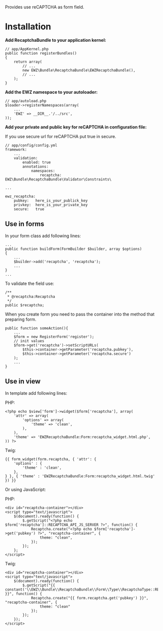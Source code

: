 Provides use reCAPTCHA as form field.

Installation
============

**Add RecaptchaBundle to your application kernel:**

    // app/AppKernel.php
    public function registerBundles()
    {
        return array(
            // ...
            new EWZ\Bundle\RecaptchaBundle\EWZRecaptchaBundle(),
            // ...
        );
    }

**Add the EWZ namespace to your autoloader:**

    // app/autoload.php
    $loader->registerNamespaces(array(
        ...
        'EWZ' => __DIR__.'/../src',
    ));

**Add your private and public key for reCAPTCHA in configuration file:**

If you use secure url for reCAPTCHA put true in secure.

    // app/config/config.yml
    framework:
        ...
        validation:
            enabled: true
            annotations:
                namespaces:
                    recaptcha: EWZ\Bundle\RecaptchaBundle\Validator\Constraints\

    ...

    ewz_recaptcha:
        pubkey:   here_is_your_publick_key
        privkey:  here_is_your_private_key
        secure:   true


Use in forms
------------

In your form class add following lines:

    ...
    public function buildForm(FormBuilder $builder, array $options)
    {
        ...
        $builder->add('recaptcha', 'recaptcha');
        ...
    }
    ...

To validate the field use:

    /**
     * @recaptcha:Recaptcha
     */
    public $recaptcha;

When you create form you need to pass the container into the method that 
preparing form.

    public function someAction(){
        ...
        $form = new RegisterForm('register');
        // init values
        $form->get('recaptcha')->setScriptURLs(
            $this->container->getParameter('recaptcha.pubkey'),
            $this->container->getParameter('recaptcha.secure')
        );
        ...
    }


Use in view
-----------

In template add following lines:

PHP:

    <?php echo $view['form']->widget($form['recaptcha'], array(
        'attr' => array(
            'options' => array(
                'theme' => 'clean',
            ),
        ),
        'theme' => 'EWZRecaptchaBundle:Form:recaptcha_widget.html.php',
    )) ?>

Twig:

    {{ form_widget(form.recaptcha, { 'attr': {
        'options' : {
            'theme' : 'clean',
        },
    } }, { 'theme' : 'EWZRecaptchaBundle:Form:recaptcha_widget.html.twig' }) }}


Or using JavaScript:

PHP:

    <div id="recaptcha-container"></div>
    <script type="text/javascript">
        $(document).ready(function() {
            $.getScript("<?php echo $form['recaptcha']::RECAPTCHA_API_JS_SERVER ?>", function() {
                Recaptcha.create("<?php echo $form['recaptcha']->get('pubkey') ?>", "recaptcha-container", {
                    theme: "clean",
                });
            });
        };
    </script>

Twig:

    <div id="recaptcha-container"></div>
    <script type="text/javascript">
        $(document).ready(function() {
            $.getScript("{{ constant('\\EWZ\\Bundle\\RecaptchaBundle\\Form\\Type\\RecaptchaType::RECAPTCHA_API_JS_SERVER') }}", function() {
                Recaptcha.create("{{ form.recaptcha.get('pubkey') }}", "recaptcha-container", {
                    theme: "clean"
                });
            });
        });
    </script>

